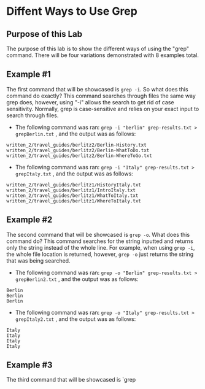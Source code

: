 # Diffent Ways to Use Grep
## Purpose of this Lab
The purpose of this lab is to show the different ways of using the "grep" command. There will be four variations demonstrated with 8 examples total.
## Example #1
The first command that will be showcased is `grep -i`.
So what does this command do exactly? This command searches through files the same way grep does, however, using "-i" allows the search to get rid of case sensitivity. Normally, grep is case-sensitive and relies on your exact input to search through files.
- The following command was ran: `grep -i "berlin" grep-results.txt > grepBerlin.txt` , and the output was as follows:
```
written_2/travel_guides/berlitz2/Berlin-History.txt
written_2/travel_guides/berlitz2/Berlin-WhatToDo.txt
written_2/travel_guides/berlitz2/Berlin-WhereToGo.txt
```
- The following command was ran: `grep -i "Italy" grep-results.txt > grepItaly.txt` , and the output was as follows:
```
written_2/travel_guides/berlitz1/HistoryItaly.txt
written_2/travel_guides/berlitz1/IntroItaly.txt
written_2/travel_guides/berlitz1/WhatToItaly.txt
written_2/travel_guides/berlitz1/WhereToItaly.txt
```
## Example #2
The second command that will be showcased is `grep -o`.
What does this command do? This command searches for the string inputted and returns only the string instead of the whole line. For example, when using `grep -i`, the whole file location is returned, however, `grep -o` just returns the string that was being searched.
- The following command was ran: `grep -o "Berlin" grep-results.txt > grepBerlin2.txt` , and the output was as follows: 
```
Berlin
Berlin
Berlin
```
- The following command was ran: `grep -o "Italy" grep-results.txt > grepItaly2.txt` , and the output was as follows:
```
Italy
Italy
Italy
Italy
```
## Example #3
The third command that will be showcased is `grep 
